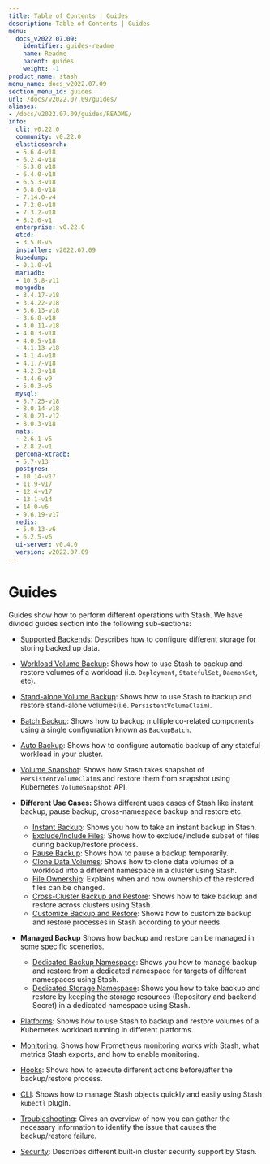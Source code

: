 ```yaml
---
title: Table of Contents | Guides
description: Table of Contents | Guides
menu:
  docs_v2022.07.09:
    identifier: guides-readme
    name: Readme
    parent: guides
    weight: -1
product_name: stash
menu_name: docs_v2022.07.09
section_menu_id: guides
url: /docs/v2022.07.09/guides/
aliases:
- /docs/v2022.07.09/guides/README/
info:
  cli: v0.22.0
  community: v0.22.0
  elasticsearch:
  - 5.6.4-v18
  - 6.2.4-v18
  - 6.3.0-v18
  - 6.4.0-v18
  - 6.5.3-v18
  - 6.8.0-v18
  - 7.14.0-v4
  - 7.2.0-v18
  - 7.3.2-v18
  - 8.2.0-v1
  enterprise: v0.22.0
  etcd:
  - 3.5.0-v5
  installer: v2022.07.09
  kubedump:
  - 0.1.0-v1
  mariadb:
  - 10.5.8-v11
  mongodb:
  - 3.4.17-v18
  - 3.4.22-v18
  - 3.6.13-v18
  - 3.6.8-v18
  - 4.0.11-v18
  - 4.0.3-v18
  - 4.0.5-v18
  - 4.1.13-v18
  - 4.1.4-v18
  - 4.1.7-v18
  - 4.2.3-v18
  - 4.4.6-v9
  - 5.0.3-v6
  mysql:
  - 5.7.25-v18
  - 8.0.14-v18
  - 8.0.21-v12
  - 8.0.3-v18
  nats:
  - 2.6.1-v5
  - 2.8.2-v1
  percona-xtradb:
  - 5.7-v13
  postgres:
  - 10.14-v17
  - 11.9-v17
  - 12.4-v17
  - 13.1-v14
  - 14.0-v6
  - 9.6.19-v17
  redis:
  - 5.0.13-v6
  - 6.2.5-v6
  ui-server: v0.4.0
  version: v2022.07.09
---
```


# Guides

Guides show how to perform different operations with Stash. We have divided guides section into the following sub-sections:

- [Supported Backends](/docs/v2022.07.09/guides/backends/overview): Describes how to configure different storage for storing backed up data.
- [Workload Volume Backup](/docs/v2022.07.09/guides/workloads/overview): Shows how to use Stash to backup and restore volumes of a workload (i.e. `Deployment`, `StatefulSet`, `DaemonSet`, etc).
- [Stand-alone Volume Backup](/docs/v2022.07.09/guides/volumes/overview): Shows how to use Stash to backup and restore stand-alone volumes(i.e. `PersistentVolumeClaim`).
- [Batch Backup](/docs/v2022.07.09/guides/batch-backup/overview): Shows how to backup multiple co-related components using a single configuration known as `BackupBatch`.
- [Auto Backup](/docs/v2022.07.09/guides/auto-backup/overview): Shows how to configure automatic backup of any stateful workload in your cluster.
- [Volume Snapshot](/docs/v2022.07.09/guides/volumesnapshot/overview/): Shows how Stash takes snapshot of `PersistentVolumeClaim`s and restore them from snapshot using Kubernetes `VolumeSnapshot` API.

- **Different Use Cases:**
Shows different uses cases of Stash like instant backup, pause backup, cross-namespace backup and restore etc.

  - [Instant Backup](/docs/v2022.07.09/guides/use-cases/instant-backup): Shows you how to take an instant backup in Stash.
  - [Exclude/Include Files](/docs/v2022.07.09/guides/use-cases/exclude-include-files/): Shows how to exclude/include subset of files during backup/restore process.
  - [Pause Backup](/docs/v2022.07.09/guides/use-cases/pause-backup): Shows how to pause a backup temporarily.
  - [Clone Data Volumes](/docs/v2022.07.09/guides/use-cases/clone-pvc): Shows how to clone data volumes of a workload into a different namespace in a cluster using Stash.
  - [File Ownership](/docs/v2022.07.09/guides/use-cases/ownership): Explains when and how ownership of the restored files can be changed.
  - [Cross-Cluster Backup and Restore](/docs/v2022.07.09/guides/use-cases/cross-cluster-backup/): Shows how to take backup and restore across clusters using Stash.
  - [Customize Backup and Restore](/docs/v2022.07.09/guides/use-cases/customize-backup-restore/): Shows how to customize backup and restore processes in Stash according to your needs.

- **Managed Backup**
Shows how backup and restore can be managed in some specific scenerios.
  - [Dedicated Backup Namespace](/docs/v2022.07.09/guides/managed-backup/dedicated-backup-namespace/): Shows you how to manage backup and restore from a dedicated namespace for targets of different namespaces using Stash.
  - [Dedicated Storage Namespace](/docs/v2022.07.09/guides/managed-backup/dedicated-storage-namespace/): Shows you how to take backup and restore by keeping the storage resources (Repository and backend Secret) in a dedicated namespace using Stash.

- [Platforms](/docs/v2022.07.09/guides/platforms/eks-irsa/): Shows how to use Stash to backup and restore volumes of a Kubernetes workload running in different platforms.
- [Monitoring](/docs/v2022.07.09/guides/monitoring/overview/): Shows how Prometheus monitoring works with Stash, what metrics Stash exports, and how to enable monitoring.
- [Hooks](/docs/v2022.07.09/guides/hooks/overview/): Shows how to execute different actions before/after the backup/restore process.
- [CLI](/docs/v2022.07.09/guides/cli/cli): Shows how to manage Stash objects quickly and easily using Stash `kubectl` plugin.
- [Troubleshooting](/docs/v2022.07.09/guides/troubleshooting/how-to-troubleshoot/): Gives an overview of how you can gather the necessary information to identify the issue that causes the backup/restore failure.
- [Security](/docs/v2022.07.09/guides/security/rbac): Describes different built-in cluster security support by Stash.
